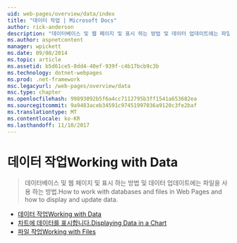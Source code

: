 ```yaml
---
uid: web-pages/overview/data/index
title: "데이터 작업 | Microsoft Docs"
author: rick-anderson
description: "데이터베이스 및 웹 페이지 및 표시 하는 방법 및 데이터 업데이트에는 파일을 사용 하는 방법."
ms.author: aspnetcontent
manager: wpickett
ms.date: 09/08/2014
ms.topic: article
ms.assetid: b5d61ce5-0dd4-40ef-939f-c4b17bcb9c3b
ms.technology: dotnet-webpages
ms.prod: .net-framework
msc.legacyurl: /web-pages/overview/data
msc.type: chapter
ms.openlocfilehash: 99893092b5f6a4cc7112795b3ff1541a653682ea
ms.sourcegitcommit: 9a9483aceb34591c97451997036a9120c3fe2baf
ms.translationtype: MT
ms.contentlocale: ko-KR
ms.lasthandoff: 11/10/2017
---
```

<a name="working-with-data"></a><span data-ttu-id="7ded9-103">데이터 작업</span><span class="sxs-lookup"><span data-stu-id="7ded9-103">Working with Data</span></span>
====================
> <span data-ttu-id="7ded9-104">데이터베이스 및 웹 페이지 및 표시 하는 방법 및 데이터 업데이트에는 파일을 사용 하는 방법.</span><span class="sxs-lookup"><span data-stu-id="7ded9-104">How to work with databases and files in Web Pages and how to display and update data.</span></span>


- [<span data-ttu-id="7ded9-105">데이터 작업</span><span class="sxs-lookup"><span data-stu-id="7ded9-105">Working with Data</span></span>](5-working-with-data.md)
- [<span data-ttu-id="7ded9-106">차트에 데이터를 표시합니다.</span><span class="sxs-lookup"><span data-stu-id="7ded9-106">Displaying Data in a Chart</span></span>](7-displaying-data-in-a-chart.md)
- [<span data-ttu-id="7ded9-107">파일 작업</span><span class="sxs-lookup"><span data-stu-id="7ded9-107">Working with Files</span></span>](working-with-files.md)
